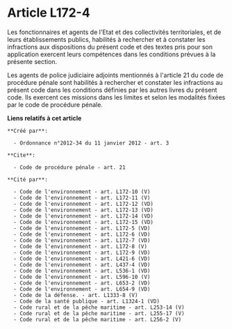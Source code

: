 # Article L172-4

Les fonctionnaires et agents de l'Etat et des collectivités territoriales, et de leurs établissements publics, habilités à
rechercher et à constater les infractions aux dispositions du présent code et des textes pris pour son application exercent
leurs compétences dans les conditions prévues à la présente section. 

Les agents de police judiciaire adjoints mentionnés à l'article 21 du code de procédure pénale sont habilités à rechercher et
constater les infractions au présent code dans les conditions définies par les autres livres du présent code. Ils exercent
ces missions dans les limites et selon les modalités fixées par le code de procédure pénale.

**Liens relatifs à cet article**

	**Créé par**:

	  - Ordonnance n°2012-34 du 11 janvier 2012 - art. 3

	**Cite**:

	  - Code de procédure pénale - art. 21

	**Cité par**:

	  - Code de l'environnement - art. L172-10 (V)
	  - Code de l'environnement - art. L172-11 (V)
	  - Code de l'environnement - art. L172-12 (VD)
	  - Code de l'environnement - art. L172-13 (VD)
	  - Code de l'environnement - art. L172-14 (VD)
	  - Code de l'environnement - art. L172-15 (VD)
	  - Code de l'environnement - art. L172-5 (VD)
	  - Code de l'environnement - art. L172-6 (VD)
	  - Code de l'environnement - art. L172-7 (VD)
	  - Code de l'environnement - art. L172-8 (V)
	  - Code de l'environnement - art. L172-9 (VD)
	  - Code de l'environnement - art. L421-6 (VD)
	  - Code de l'environnement - art. L437-4 (VD)
	  - Code de l'environnement - art. L536-1 (VD)
	  - Code de l'environnement - art. L596-10 (V)
	  - Code de l'environnement - art. L653-2 (VD)
	  - Code de l'environnement - art. L654-9 (VD)
	  - Code de la défense. - art. L1333-8 (V)
	  - Code de la santé publique - art. L1324-1 (VD)
	  - Code rural et de la pêche maritime - art. L253-14 (V)
	  - Code rural et de la pêche maritime - art. L255-17 (V)
	  - Code rural et de la pêche maritime - art. L256-2 (V)
